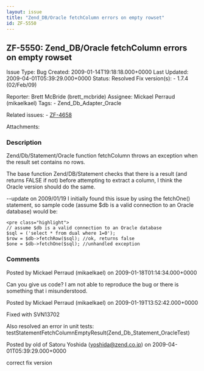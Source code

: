 ```yaml
---
layout: issue
title: "Zend_DB/Oracle fetchColumn errors on empty rowset"
id: ZF-5550
---
```


ZF-5550: Zend\_DB/Oracle fetchColumn errors on empty rowset
-----------------------------------------------------------

 Issue Type: Bug Created: 2009-01-14T19:18:18.000+0000 Last Updated: 2009-04-01T05:39:29.000+0000 Status: Resolved Fix version(s): - 1.7.4 (02/Feb/09)
 
 Reporter:  Brett McBride (brett\_mcbride)  Assignee:  Mickael Perraud (mikaelkael)  Tags: - Zend\_Db\_Adapter\_Oracle
 
 Related issues: - [ZF-4658](/issues/browse/ZF-4658)
 
 Attachments: 
### Description

Zend/Db/Statement/Oracle function fetchColumn throws an exception when the result set contains no rows.

The base function Zend/DB/Statement checks that there is a result (and returns FALSE if not) before attempting to extract a column, I think the Oracle version should do the same.

--update on 2009/01/19 I initially found this issue by using the fetchOne() statement, so sample code (assume $db is a valid connection to an Oracle database) would be:

 
    <pre class="highlight">
    // assume $db is a valid connection to an Oracle database
    $sql = ('select * from dual where 1=0');
    $row = $db->fetchRow($sql); //ok, returns false
    $one = $db->fetchOne($sql); //unhandled exception


 

 

### Comments

Posted by Mickael Perraud (mikaelkael) on 2009-01-18T01:14:34.000+0000

Can you give us code? I am not able to reproduce the bug or there is something that i misunderstood.

 

 

Posted by Mickael Perraud (mikaelkael) on 2009-01-19T13:52:42.000+0000

Fixed with SVN13702

Also resolved an error in unit tests: testStatementFetchColumnEmptyResult(Zend\_Db\_Statement\_OracleTest)

 

 

Posted by old of Satoru Yoshida (yoshida@zend.co.jp) on 2009-04-01T05:39:29.000+0000

correct fix version

 

 